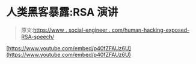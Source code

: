 # 人类黑客暴露:RSA 演讲

> 原文:[https://www . social-engineer . com/human-hacking-exposed-RSA-speech/](https://www.social-engineer.com/human-hacking-exposed-rsa-speech/)

[https://www.youtube.com/embed/p40fZFAUz6U](https://www.youtube.com/embed/p40fZFAUz6U)
